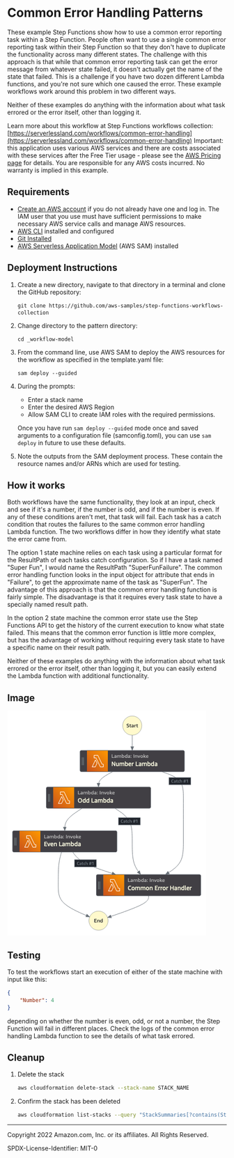 # Common Error Handling Patterns

These example Step Functions show how to use a common error reporting task within a Step Function. People often want to use a single common error reporting task within their Step Function so that they don't have to duplicate the functionality across many different states. The challenge with this approach is that while that common error reporting task can get the error message from whatever state failed, it doesn't actually get the name of the state that failed. This is a challenge if you have two dozen different Lambda functions, and you're not sure which one caused the error. These example workflows work around this problem in two different ways.

Neither of these examples do anything with the information about what task errored or the error itself, other than logging it.

Learn more about this workflow at Step Functions workflows collection: [https://serverlessland.com/workflows/common-error-handling](https://serverlessland.com/workflows/common-error-handling)
Important: this application uses various AWS services and there are costs associated with these services after the Free Tier usage - please see the [AWS Pricing page](https://aws.amazon.com/pricing/) for details. You are responsible for any AWS costs incurred. No warranty is implied in this example.

## Requirements

* [Create an AWS account](https://portal.aws.amazon.com/gp/aws/developer/registration/index.html) if you do not already have one and log in. The IAM user that you use must have sufficient permissions to make necessary AWS service calls and manage AWS resources.
* [AWS CLI](https://docs.aws.amazon.com/cli/latest/userguide/install-cliv2.html) installed and configured
* [Git Installed](https://git-scm.com/book/en/v2/Getting-Started-Installing-Git)
* [AWS Serverless Application Model](https://docs.aws.amazon.com/serverless-application-model/latest/developerguide/serverless-sam-cli-install.html) (AWS SAM) installed

## Deployment Instructions

1. Create a new directory, navigate to that directory in a terminal and clone the GitHub repository:
    ``` 
    git clone https://github.com/aws-samples/step-functions-workflows-collection
    ```
1. Change directory to the pattern directory:
    ```
    cd _workflow-model
    ```
1. From the command line, use AWS SAM to deploy the AWS resources for the workflow as specified in the template.yaml file:
    ```
    sam deploy --guided
    ```
1. During the prompts:
    * Enter a stack name
    * Enter the desired AWS Region
    * Allow SAM CLI to create IAM roles with the required permissions.

    Once you have run `sam deploy --guided` mode once and saved arguments to a configuration file (samconfig.toml), you can use `sam deploy` in future to use these defaults.

1. Note the outputs from the SAM deployment process. These contain the resource names and/or ARNs which are used for testing.

## How it works

Both workflows have the same functionality, they look at an input, check and see if it's a number, if the number is odd, and if the number is even. If any of these conditions aren't met, that task will fail. Each task has a catch condition that routes the failures to the same common error handling Lambda function. The two workflows differ in how they identify what state the error came from. 

The option 1 state machine relies on each task using a particular format for the ResultPath of each tasks catch configuration. So if I have a task named "Super Fun", I would name the ResultPath "SuperFunFailure". The common error handling function looks in the input object for attribute that ends in "Failure", to get the approximate name of the task as "SuperFun". The advantage of this approach is that the common error handling function is fairly simple. The disadvantage is that it requires every task state to have a specially named result path.

In the option 2 state machine the common error state use the Step Functions API to get the history of the current execution to know what state failed. This means that the common error function is little more complex, but has the advantage of working without requiring every task state to have a specific name on their result path.

Neither of these examples do anything with the information about what task errored or the error itself, other than logging it, but you can easily extend the Lambda function with additional functionality.

## Image
![image](./resources/statemachine.png)

## Testing

To test the workflows start an execution of either of the state machine with input like this:

```json
{
    "Number": 4
}
```

depending on whether the number is even, odd, or not a number, the Step Function will fail in different places. Check the logs of the common error handling Lambda function to see the details of what task errored.

## Cleanup
 
1. Delete the stack
    ```bash
    aws cloudformation delete-stack --stack-name STACK_NAME
    ```
1. Confirm the stack has been deleted
    ```bash
    aws cloudformation list-stacks --query "StackSummaries[?contains(StackName,'STACK_NAME')].StackStatus"
    ```
----
Copyright 2022 Amazon.com, Inc. or its affiliates. All Rights Reserved.

SPDX-License-Identifier: MIT-0
